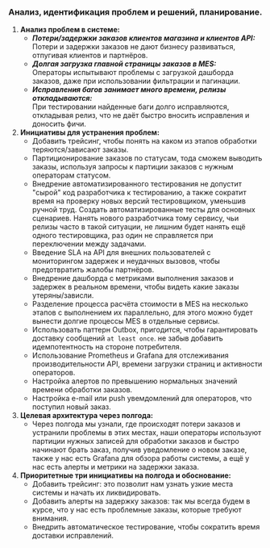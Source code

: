 ### Анализ, идентификация проблем и решений, планирование.
1. **Анализ проблем в системе:**
   <br>
   - **<i>Потери/задержки заказов клиентов магазина и клиентов API:</i>**<br>
     Потери и задержки заказов не дают бизнесу развиваться, отпугивая клиентов и партнёров.<br>
   - **<i>Долгая загрузка главной страницы заказов в MES:</i>**<br>
     Операторы испытывают проблемы с загрузкой дашборда заказов, даже при использовании фильтрации и пагинации.<br>
   - **<i>Исправления багов занимает много времени, релизы откладываются:</i>**<br>
     При тестировании найденные баги долго исправляются, откладывая релиз, что не даёт быстро вносить исправления и доносить фичи.
2. **Инициативы для устранения проблем:**<br>
   - Добавить трейсинг, чтобы понять на каком из этапов обработки теряются/зависают заказы.<br>    
   - Партиционирование заказов по статусам, тода сможем выводить заказы, используя запросы к партиции заказов с нужным операторам статусом.<br>
   - Внедрение автоматизированного тестирования не допустит "сырой" код разработчика к тестированию,
     а также сократит время на проверку новых версий тестировщиком, уменьшив ручной труд. Создать автоматизированные тесты
     для основных сценариев. Нанять нового разработчика тому сервису, чьи релизы часто в такой ситуации, не лишним будет нанять ещё одного тестировщика, раз один не справляется при переключении между задачами.<br>
   - Введение SLA на API для внешних пользователей с мониторингом задержек и неудачных вызовов, чтобы предотвратить жалобы партнёров.<br> 
   - Внедрение дашборда с метриками выполнения заказов и задержек в реальном времени, чтобы видеть какие заказы утеряны/зависли.<br>
   - Разделение процесса расчёта стоимости в MES на несколько этапов с выполнением их параллельно, для этого можно будет вынести долгие процессы MES в отдельные сервисы.<br>
   - Использовать паттерн Outbox, пригодится, чтобы гарантировать доставку сообщений `at least once`. не забыв добавить идемпотентность на стороне потребителя.<br>
   - Использование Prometheus и Grafana для отслеживания производительности API, времени загрузки страниц и активности операторов.<br>
   - Настройка алертов по превышению нормальных значений времени обработки заказов.<br>
   - Настройка e-mail или push увемдомлений для операторов, что поступил новый заказ.<br>
3. **Целевая архитектура через полгода:**<br>
   - Через полгода мы узнали, где происходят потери заказов и устранили проблемы в этих местах, наши операторы используют партиции нужных записей для обработки заказов
     и быстро начинают брать заказ, получив уведомление о новом заказе, также у нас есть Grafana для обзора работы системы,
     а ещё у нас есть алерты и метрики на задержки заказа.<br>
4. **Приоритетные три инициативы на полгода и обоснование:**<br>
   - Добавить трейсинг: это позволит нам узнать узкие места системы и начать их ликвидировать.
   - Добавить алерты на задержку заказов: так мы всегда будем в курсе, что у нас есть проблемные заказы, которые требуют внимания.
   - Внедрить автоматическое тестирование, чтобы сократить время доставки исправлений.
